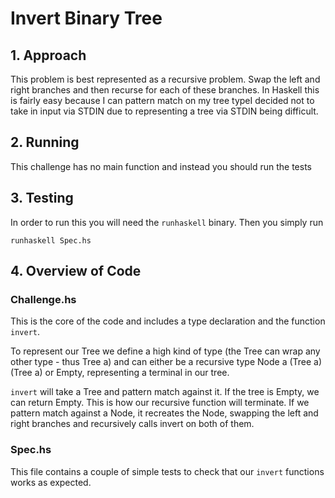# Invert Binary Tree

## 1. Approach

This problem is best represented as a recursive problem. Swap the left and right
branches and then recurse for each of these branches. In Haskell this is fairly
easy because I can pattern match on my tree typeI decided not to take in input
via STDIN due to representing a tree via STDIN being difficult.

## 2. Running

This challenge has no main function and instead you should run the tests

## 3. Testing

In order to run this you will need the `runhaskell` binary. Then you simply run

`runhaskell Spec.hs`

## 4. Overview of Code

### Challenge.hs

This is the core of the code and includes a type declaration and the function
`invert`.

To represent our Tree we define a high kind of type (the Tree can wrap any other
type - thus Tree a) and can either be a recursive type Node a (Tree a) (Tree a)
or Empty, representing a terminal in our tree.

`invert` will take a Tree and pattern match against it. If the tree is Empty, we
can return Empty. This is how our recursive function will terminate. If we
pattern match against a Node, it recreates the Node, swapping the left and right
branches and recursively calls invert on both of them.

### Spec.hs

This file contains a couple of simple tests to check that our `invert` functions
works as expected.
